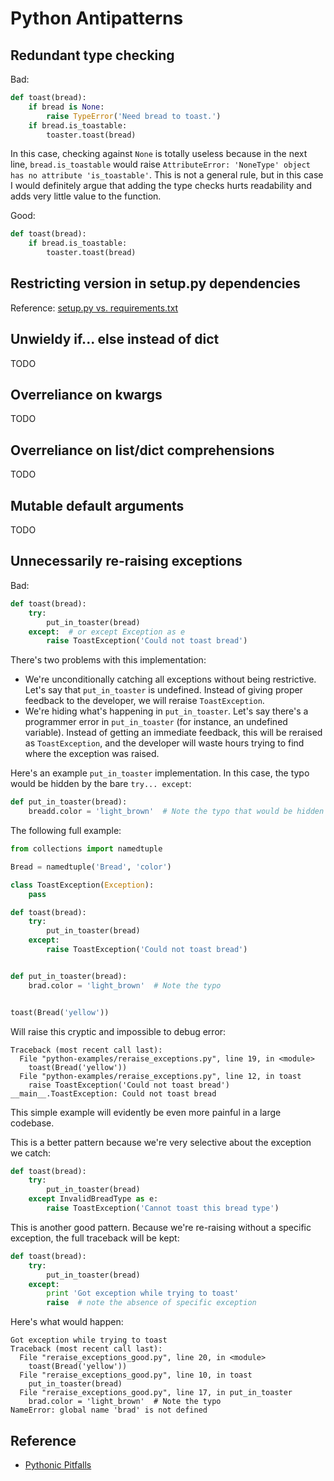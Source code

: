 Python Antipatterns
===================

Redundant type checking
-----------------------

Bad:

```python
def toast(bread):
    if bread is None:
        raise TypeError('Need bread to toast.')
    if bread.is_toastable:
        toaster.toast(bread)
```

In this case, checking against `None` is totally useless because in the next
line, `bread.is_toastable` would raise `AttributeError: 'NoneType' object has
no attribute 'is_toastable'`. This is not a general rule, but in this case
I would definitely argue that adding the type checks hurts readability and adds
very little value to the function.

Good:

```python
def toast(bread):
    if bread.is_toastable:
        toaster.toast(bread)
```

Restricting version in setup.py dependencies
--------------------------------------------

Reference: [setup.py vs.
requirements.txt](https://caremad.io/2013/07/setup-vs-requirement/)

Unwieldy if... else instead of dict
-----------------------------------

TODO

Overreliance on kwargs
----------------------

TODO

Overreliance on list/dict comprehensions
----------------------------------------

TODO

Mutable default arguments
-------------------------

TODO

Unnecessarily re-raising exceptions
-----------------------------------

Bad:

```python
def toast(bread):
    try:
        put_in_toaster(bread)
    except:  # or except Exception as e
        raise ToastException('Could not toast bread')
```

There's two problems with this implementation:

* We're unconditionally catching all exceptions without being restrictive.
  Let's say that `put_in_toaster` is undefined. Instead of giving proper
  feedback to the developer, we will reraise `ToastException`.
* We're hiding what's happening in `put_in_toaster`. Let's say there's
  a programmer error in `put_in_toaster` (for instance, an undefined variable).
  Instead of getting an immediate feedback, this will be reraised as
  `ToastException`, and the developer will waste hours trying to find where the
  exception was raised.

Here's an example `put_in_toaster` implementation. In this case, the typo would
be hidden by the bare `try... except`:

```python
def put_in_toaster(bread):
    breadd.color = 'light_brown'  # Note the typo that would be hidden
```

The following full example:

```python
from collections import namedtuple

Bread = namedtuple('Bread', 'color')

class ToastException(Exception):
    pass

def toast(bread):
    try:
        put_in_toaster(bread)
    except:
        raise ToastException('Could not toast bread')


def put_in_toaster(bread):
    brad.color = 'light_brown'  # Note the typo


toast(Bread('yellow'))
```

Will raise this cryptic and impossible to debug error:

```
Traceback (most recent call last):
  File "python-examples/reraise_exceptions.py", line 19, in <module>
    toast(Bread('yellow'))
  File "python-examples/reraise_exceptions.py", line 12, in toast
    raise ToastException('Could not toast bread')
__main__.ToastException: Could not toast bread
```

This simple example will evidently be even more painful in a large codebase.

This is a better pattern because we're very selective about the exception we
catch:

```python
def toast(bread):
    try:
        put_in_toaster(bread)
    except InvalidBreadType as e:
        raise ToastException('Cannot toast this bread type')
```

This is another good pattern. Because we're re-raising without a specific
exception, the full traceback will be kept:

```python
def toast(bread):
    try:
        put_in_toaster(bread)
    except:
        print 'Got exception while trying to toast'
        raise  # note the absence of specific exception
```

Here's what would happen:

```
Got exception while trying to toast
Traceback (most recent call last):
  File "reraise_exceptions_good.py", line 20, in <module>
    toast(Bread('yellow'))
  File "reraise_exceptions_good.py", line 10, in toast
    put_in_toaster(bread)
  File "reraise_exceptions_good.py", line 17, in put_in_toaster
    brad.color = 'light_brown'  # Note the typo
NameError: global name 'brad' is not defined
```

Reference
---------

* [Pythonic Pitfalls](http://nafiulis.me/potential-pythonic-pitfalls.html)
